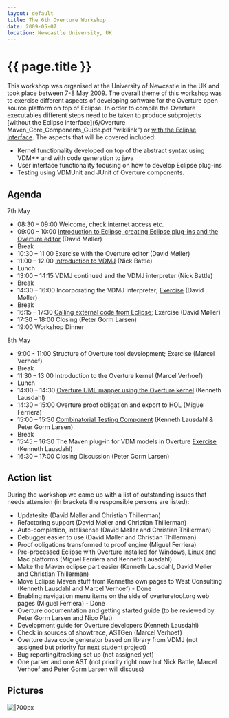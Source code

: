 ```yaml
---
layout: default
title: The 6th Overture Workshop
date: 2009-05-07
location: Newcastle University, UK
---
```


# {{ page.title }}

This workshop was organised at the University of Newcastle in the UK and
took place between 7-8 May 2009. The overall theme of this workshop was
to exercise different aspects of developing software for the Overture
open source platform on top of Eclipse. In order to compile the Overture
executables different steps need to be taken to produce subprojects
[without the Eclipse
interface](6/Overture Maven_Core_Components_Guide.pdf "wikilink") or [with
the Eclipse
interface](6/Overture_Maven_Eclipse_plugin_Guide.pdf "wikilink"). The
aspects that will be covered included:

-   Kernel functionality developed on top of the abstract syntax using
    VDM++ and with code generation to java
-   User interface functionality focusing on how to develop Eclipse
    plug-ins
-   Testing using VDMUnit and JUnit of Overture components.

Agenda
------

7th May

-   08:30 – 09:00 Welcome, check internet access etc.
-   09:00 – 10:00 [Introduction to Eclipse, creating Eclipse plug-ins
    and the Overture
    editor](6/Eclipse_Plug-ins_and_Overture_IDE.pdf "wikilink") (David
    Møller)
-   Break
-   10:30 – 11:00 Exercise with the Overture editor (David Møller)
-   11:00 – 12:00 [Introduction to VDMJ](6/VDMJ_Workshop.pdf "wikilink")
    (Nick Battle)
-   Lunch
-   13:00 – 14:15 VDMJ continued and the VDMJ interpreter (Nick Battle)
-   Break
-   14:30 – 16:00 Incorporating the VDMJ interpreter;
    [Exercise](6/Exercises09WorkshopWithSolution.pdf "wikilink") (David
    Møller)
-   Break
-   16:15 – 17:30 [Calling external code from
    Eclipse](6/CorbaVDMT.pdf "wikilink"); Exercise (David Møller)
-   17:30 – 18:00 Closing (Peter Gorm Larsen)
-   19:00 Workshop Dinner

8th May

-   9:00 - 11:00 Structure of Overture tool development; Exercise
    (Marcel Verhoef)
-   Break
-   11:30 – 13:00 Introduction to the Overture kernel (Marcel Verhoef)
-   Lunch
-   14:00 – 14:30 [Overture UML mapper using the Overture
    kernel](6/NewcastleUmltransPresentation.pdf "wikilink") (Kenneth
    Lausdahl)
-   14:30 – 15:00 Overture proof obligation and export to HOL (Miguel
    Ferriera)
-   15:00 – 15:30 [Combinatorial Testing
    Component](6/NewcastleTracesPresentation.pdf "wikilink") (Kenneth
    Lausdahl & Peter Gorm Larsen)
-   Break
-   15:45 – 16:30 The Maven plug-in for VDM models in Overture
    [Exercise](6/NewcastleVDMToolsMavenPresentation.pdf "wikilink")
    (Kenneth Lausdahl)
-   16:30 – 17:00 Closing Discussion (Peter Gorm Larsen)

Action list
-----------

During the workshop we came up with a list of outstanding issues that
needs attension (in brackets the responsible persons are listed):

-   Updatesite (David Møller and Christian Thillerman)
-   Refactoring support (David Møller and Christian Thillerman)
-   Auto-completion, intelisense (David Møller and Christian Thillerman)
-   Debugger easier to use (David Møller and Christian Thillerman)
-   Proof obligations transformed to proof engine (Miguel Ferriera)
-   Pre-processed Eclipse with Overture installed for Windows, Linux and
    Mac platforms (Miguel Ferriera and Kenneth Lausdahl)
-   Make the Maven eclipse part easier (Kenneth Lausdahl, David Møller
    and Christian Thillerman)
-   Move Eclipse Maven stuff from Kenneths own pages to West Consulting
    (Kenneth Lausdahl and Marcel Verhoef) - Done
-   Enabling navigation menu items on the side of overturetool.org web
    pages (Miguel Ferriera) - Done
-   Overture documentation and getting started guide (to be reviewed by
    Peter Gorm Larsen and Nico Plat)
-   Development guide for Overture developers (Kenneth Lausdahl)
-   Check in sources of showtrace, ASTGen (Marcel Verhoef)
-   Overture Java code generator based on library from VDMJ (not
    assigned but priority for next student project)
-   Bug reporting/tracking set up (not assigned yet)
-   One parser and one AST (not priority right now but Nick Battle,
    Marcel Verhoef and Peter Gorm Larsen will discuss)

Pictures
--------

![|700px](GroupPicture6workshop.gif "|700px")
